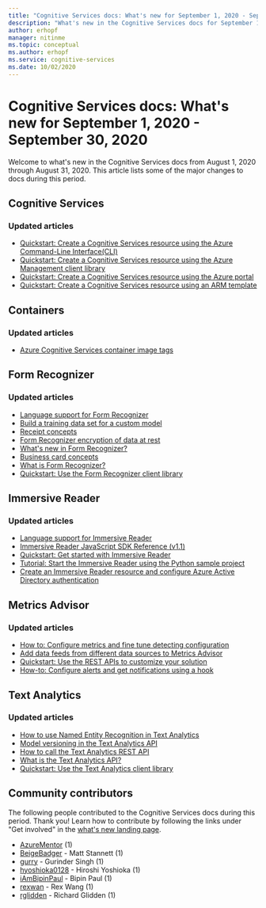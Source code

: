 ```yaml
---
title: "Cognitive Services docs: What's new for September 1, 2020 - September 30, 2020"
description: "What's new in the Cognitive Services docs for September 1, 2020 - September 30, 2020."
author: erhopf
manager: nitinme
ms.topic: conceptual
ms.author: erhopf
ms.service: cognitive-services
ms.date: 10/02/2020
---
```


# Cognitive Services docs: What's new for September 1, 2020 - September 30, 2020

Welcome to what's new in the Cognitive Services docs from August 1, 2020 through August 31, 2020. This article lists some of the major changes to docs during this period.

## Cognitive Services

### Updated articles

- [Quickstart: Create a Cognitive Services resource using the Azure Command-Line Interface(CLI)](cognitive-services-apis-create-account-cli.md)
- [Quickstart: Create a Cognitive Services resource using the Azure Management client library](cognitive-services-apis-create-account-client-library.md)
- [Quickstart: Create a Cognitive Services resource using the Azure portal](cognitive-services-apis-create-account.md)
- [Quickstart: Create a Cognitive Services resource using an ARM template](create-account-resource-manager-template.md)

## Containers

### Updated articles

- [Azure Cognitive Services container image tags](/azure/cognitive-services/containers/container-image-tags.md)

## Form Recognizer

### Updated articles

- [Language support for Form Recognizer](/azure/cognitive-services/form-recognizer/language-support.md)
- [Build a training data set for a custom model](/azure/cognitive-services/form-recognizer/build-training-data-set.md)
- [Receipt concepts](/azure/cognitive-services/form-recognizer/concept-receipts.md)
- [Form Recognizer encryption of data at rest](/azure/cognitive-services/form-recognizer/form-recognizer-encryption-of-data-at-rest.md)
- [What's new in Form Recognizer?](/azure/cognitive-services/form-recognizer/whats-new.md)
- [Business card concepts](/azure/cognitive-services/form-recognizer/concept-business-cards.md)
- [What is Form Recognizer?](/azure/cognitive-services/form-recognizer/overview.md)
- [Quickstart: Use the Form Recognizer client library](/azure/cognitive-services/form-recognizer/quickstarts/client-library.md)

## Immersive Reader

### Updated articles

- [Language support for Immersive Reader](/azure/cognitive-services/immersive-reader/language-support.md)
- [Immersive Reader JavaScript SDK Reference (v1.1)](/azure/cognitive-services/immersive-reader/reference.md)
- [Quickstart: Get started with Immersive Reader](/azure/cognitive-services/immersive-reader/quickstarts/client-libraries.md)
- [Tutorial: Start the Immersive Reader using the Python sample project](/azure/cognitive-services/immersive-reader/tutorial-python.md)
- [Create an Immersive Reader resource and configure Azure Active Directory authentication](/azure/cognitive-services/immersive-reader/how-to-create-immersive-reader.md)

## Metrics Advisor

### Updated articles

- [How to: Configure metrics and fine tune detecting configuration](/azure/cognitive-services/metrics-advisor/how-tos/configure-metrics.md)
- [Add data feeds from different data sources to Metrics Advisor](/azure/cognitive-services/metrics-advisor/data-feeds-from-different-sources.md)
- [Quickstart: Use the REST APIs to customize your solution](/azure/cognitive-services/metrics-advisor/quickstarts/rest-api.md)
- [How-to: Configure alerts and get notifications using a hook](/azure/cognitive-services/metrics-advisor/how-tos/alerts.md)

## Text Analytics

### Updated articles

- [How to use Named Entity Recognition in Text Analytics](/azure/cognitive-services/text-analytics/how-tos/text-analytics-how-to-entity-linking.md)
- [Model versioning in the Text Analytics API](/azure/cognitive-services/text-analytics/concepts/model-versioning.md)
- [How to call the Text Analytics REST API](/azure/cognitive-services/text-analytics/how-tos/text-analytics-how-to-call-api.md)
- [What is the Text Analytics API?](/azure/cognitive-services/text-analytics/overview.md)
- [Quickstart: Use the Text Analytics client library](/azure/cognitive-services/text-analytics/quickstarts/text-analytics-sdk.md)

## Community contributors

The following people contributed to the Cognitive Services docs during this period. Thank you! Learn how to contribute by following the links under "Get involved" in the [what's new landing page](index.yml).

- [AzureMentor](https://github.com/AzureMentor) (1)
- [BeigeBadger](https://github.com/BeigeBadger) - Matt Stannett (1)
- [gurry](https://github.com/gurry) - Gurinder Singh (1)
- [hyoshioka0128](https://github.com/hyoshioka0128) - Hiroshi Yoshioka (1)
- [iAmBipinPaul](https://github.com/iAmBipinPaul) - Bipin Paul (1)
- [rexwan](https://github.com/rexwan) - Rex Wang (1)
- [rglidden](https://github.com/rglidden) - Richard Glidden (1)